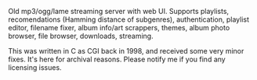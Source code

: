 Old mp3/ogg/lame streaming server with web UI. 
Supports playlists, recomendations (Hamming distance of subgenres), authentication, playlist editor, filename fixer, album info/art scrappers, themes, album photo browser, file browser, downloads, streaming. 

This was written in C as CGI back in 1998, and received some very minor fixes. It's here for archival reasons. Please notify me if you find any licensing issues.
